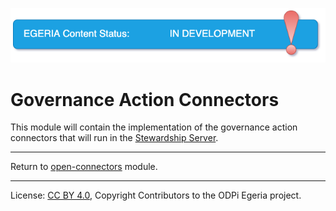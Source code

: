 <!-- SPDX-License-Identifier: CC-BY-4.0 -->
<!-- Copyright Contributors to the ODPi Egeria project 2020. -->

![InDev](../../../../open-metadata-publication/website/images/egeria-content-status-in-development.png#pagewidth)

# Governance Action Connectors

This module will contain the implementation of the
governance action connectors that will run in the
[Stewardship Server](../../../admin-services/docs/concepts/stewardship-server.md).

----
Return to [open-connectors](..) module.

----
License: [CC BY 4.0](https://creativecommons.org/licenses/by/4.0/),
Copyright Contributors to the ODPi Egeria project.